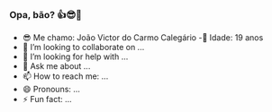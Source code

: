 ### Opa, bão? 👍😎🌹



- 😎 Me chamo: João Victor do Carmo Calegário
-🍳 Idade: 19 anos
- 👯 I’m looking to collaborate on ...
- 🤔 I’m looking for help with ...
- 💬 Ask me about ...
- 📫 How to reach me: ...
- 😄 Pronouns: ...
- ⚡ Fun fact: ...

